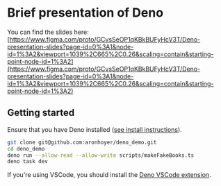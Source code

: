 # Brief presentation of Deno

You can find the slides here: [https://www.figma.com/proto/GCvsSeOP1qKBkBUFyHcV3T/Deno-presentation-slides?page-id=0%3A1&node-id=1%3A2&viewport=1039%2C665%2C0.26&scaling=contain&starting-point-node-id=1%3A2](https://www.figma.com/proto/GCvsSeOP1qKBkBUFyHcV3T/Deno-presentation-slides?page-id=0%3A1&node-id=1%3A2&viewport=1039%2C665%2C0.26&scaling=contain&starting-point-node-id=1%3A2)

## Getting started

Ensure that you have Deno installed ([see install instructions](https://deno.land/manual@v1.30.3/getting_started/installation)).

```sh
git clone git@github.com:aronhoyer/deno_demo.git
cd deno_demo
deno run --allow-read --allow-write scripts/makeFakeBooks.ts
deno task dev
```

If you're using VSCode, you should install the [Deno VSCode extension](https://marketplace.visualstudio.com/items?itemName=denoland.vscode-deno).

